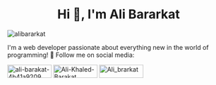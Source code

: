 <h1 align="center">Hi 👋, I'm Ali Bararkat</h1>
<span align="left">
  <img src="https://komarev.com/ghpvc/?username=devealibarakat&label=views%20Profile&color=0e75b6&style=flat" alt="alibararkat" />
</span>

<p>I'm a web developer passionate about everything new in the world of programming! 🚀  
Follow me on social media:</p>

<p align="center"> 
  
  <a href="https://www.linkedin.com/in/ali-barakat-4b41a9209" target="blank"><img align="center" src="https://raw.githubusercontent.com/rahuldkjain/github-profile-readme-generator/master/src/images/icons/Social/linked-in-alt.svg" alt="ali-barakat-4b41a9209" height="30" width="100" /></a>
<a href="https://www.facebook.com/profile.php?id=100008101291739" target="blank"><img align="center" src="https://raw.githubusercontent.com/rahuldkjain/github-profile-readme-generator/master/src/images/icons/Social/facebook.svg" alt="Ali-Khaled-Barakat" height="30" width="100" /></a>
<a href="https://wa.me/963943691731" target="blank"><img align="center" src="https://raw.githubusercontent.com/rahuldkjain/github-profile-readme-generator/master/src/images/icons/Social/whatsapp.svg" alt="Ali_brarkat" height="30" width="100" /></a>
</p>


